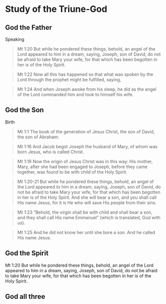# Study of the Triune-God

## God the Father
Speaking
> Mt 1:20 But while he pondered these things, behold, an angel of the Lord appeared to him in a dream, saying, Joseph, son of David, do not be afraid to take Mary your wife, for that which has been begotten in her is of the Holy Spirit.

> Mt 1:22 Now all this has happened so that what was spoken by the Lord through the prophet might be fulfilled, saying,

> Mt 1:24 And when Joseph awoke from his sleep, he did as the angel of the Lord commanded him and took to himself his wife.

## God the Son

Birth
> Mt 1:1 The book of the generation of Jesus Christ, the son of David, the son of Abraham:

> Mt 1:16 And Jacob begot Joseph the husband of Mary, of whom was born Jesus, who is called Christ.

> Mt 1:18 Now the origin of Jesus Christ was in this way: His mother, Mary, after she had been engaged to Joseph, before they came together, was found to be with child of the Holy Spirit.

> Mt 1:20-21 But while he pondered these things, behold, an angel of the Lord appeared to him in a dream, saying, Joseph, son of David, do not be afraid to take Mary your wife, for that which has been begotten in her is of the Holy Spirit. And she will bear a son, and you shall call His name Jesus, for it is He who will save His people from their sins.

> Mt 1:23 “Behold, the virgin shall be with child and shall bear a son, and they shall call His name Emmanuel” (which is translated, God with us).

> Mt 1:25 And he did not know her until she bore a son. And he called His name Jesus.

## God the Spirit

Mt 1:20 But while he pondered these things, behold, an angel of the Lord appeared to him in a dream, saying, Joseph, son of David, do not be afraid to take Mary your wife, for that which has been begotten in her is of the Holy Spirit.

## God all three

